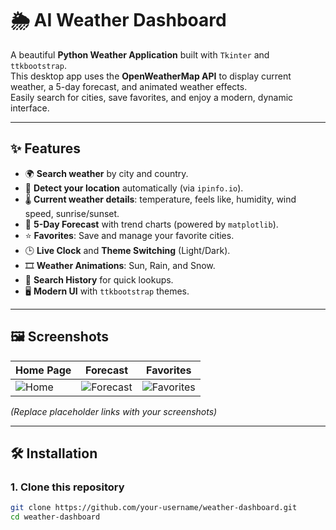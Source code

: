 # 🌦 AI Weather Dashboard

A beautiful **Python Weather Application** built with `Tkinter` and `ttkbootstrap`.  
This desktop app uses the **OpenWeatherMap API** to display current weather, a 5-day forecast, and animated weather effects.  
Easily search for cities, save favorites, and enjoy a modern, dynamic interface.

---

## ✨ Features

- 🌍 **Search weather** by city and country.  
- 📍 **Detect your location** automatically (via `ipinfo.io`).  
- 🌡 **Current weather details**: temperature, feels like, humidity, wind speed, sunrise/sunset.  
- 📅 **5-Day Forecast** with trend charts (powered by `matplotlib`).  
- ⭐ **Favorites**: Save and manage your favorite cities.  
- 🕒 **Live Clock** and **Theme Switching** (Light/Dark).  
- 🎞 **Weather Animations**: Sun, Rain, and Snow.  
- 💾 **Search History** for quick lookups.  
- 🖥 **Modern UI** with `ttkbootstrap` themes.

---

## 🖼 Screenshots

| Home Page | Forecast | Favorites |
|-----------|----------|-----------|
| ![Home](https://via.placeholder.com/250x150) | ![Forecast](https://via.placeholder.com/250x150) | ![Favorites](https://via.placeholder.com/250x150) |

*(Replace placeholder links with your screenshots)*

---

## 🛠 Installation

### 1. Clone this repository
```bash
git clone https://github.com/your-username/weather-dashboard.git
cd weather-dashboard
